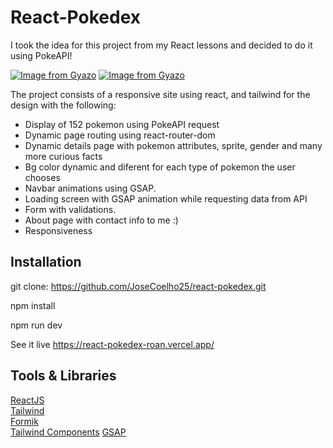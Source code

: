 # React-Pokedex  

I took the idea for this project from my React lessons and decided to do it using PokeAPI!

[![Image from Gyazo](https://i.gyazo.com/4826600c89b0edc27b4393ceee969686.png)](https://gyazo.com/4826600c89b0edc27b4393ceee969686)
[![Image from Gyazo](https://i.gyazo.com/6afbed78c35fbdcc396e48ab25f218ff.png)](https://gyazo.com/6afbed78c35fbdcc396e48ab25f218ff)

The project consists of a responsive site using react, and tailwind for the design with the following:

- Display of 152 pokemon using PokeAPI request
- Dynamic page routing using react-router-dom
- Dynamic details page with pokemon attributes, sprite, gender and many more curious facts
- Bg color dynamic and diferent for each type of pokemon the user chooses
- Navbar animations using GSAP.
- Loading screen with GSAP animation while requesting data from API
- Form with validations.
- About page with contact info to me :)
- Responsiveness

## Installation

git clone: https://github.com/JoseCoelho25/react-pokedex.git

npm install

npm run dev

See it live https://react-pokedex-roan.vercel.app/

## Tools & Libraries

[ReactJS](https://reactjs.org/)  
[Tailwind](https://tailwindcss.com/)  
[Formik](https://formik.org/)<br>
[Tailwind Components](https://tailwindui.com/components)
[GSAP](https://greensock.com/gsap/)
